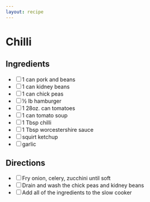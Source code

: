 ```yaml
---
layout: recipe
---
```


# Chilli

<section class="ingredients">
<h2>Ingredients</h2>
    <ul class="ingredient-list">
        <li><label><input type="checkbox">1 can pork and beans</label></li>
        <li><label><input type="checkbox">1 can kidney beans</label></li>
        <li><label><input type="checkbox">1 can chick peas</label></li>
        <li><label><input type="checkbox">½ lb hamburger</label></li>
        <li><label><input type="checkbox">1 28oz. can tomatoes</label></li>
        <li><label><input type="checkbox">1 can tomato soup</label></li>
        <li><label><input type="checkbox">1 Tbsp chilli</label></li>
        <li><label><input type="checkbox">1 Tbsp worcestershire sauce</label></li>
        <li><label><input type="checkbox">squirt ketchup</label></li>
        <li><label><input type="checkbox">garlic</label></li>
    </ul>
</section>

<section class="directions">
<h2>Directions</h2>
    <ul class="direction-list">
        <li><label><input type="checkbox">Fry onion, celery, zucchini until soft</label></li>
        <li><label><input type="checkbox">Drain and wash the chick peas and kidney beans</label></li>
        <li><label><input type="checkbox">Add all of the ingredients to the slow cooker</label></li>
    </ul>
</section>
